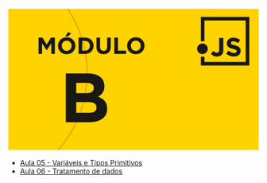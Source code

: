 ![](moduloB.jpg)

- [Aula 05 - Variáveis e Tipos Primitivos](Aula05/)
- [Aula 06 - Tratamento de dados](Aula06/)
